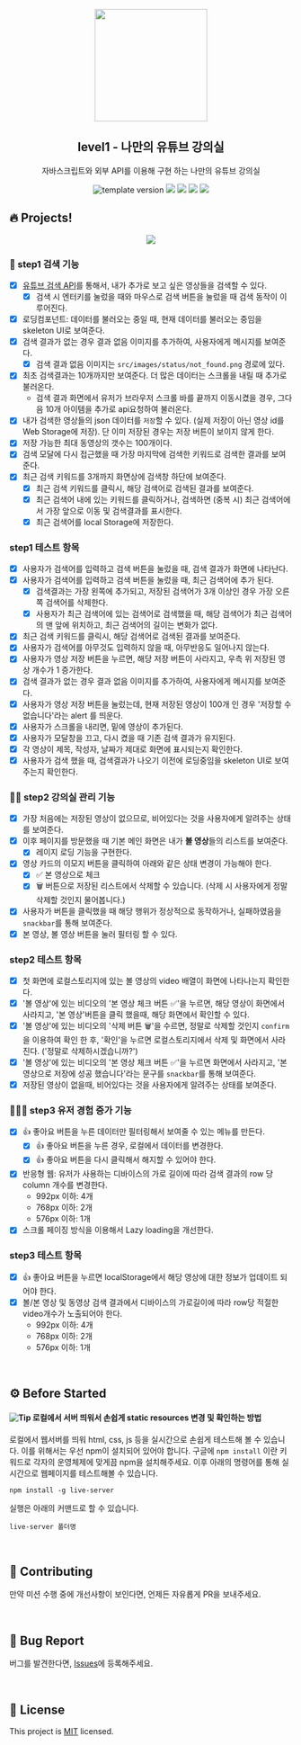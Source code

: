 <p align="middle" >
  <img width="200px;" src="./src/images/readme/laptop_with_youtube_logo.png"/>
</p>
<h2 align="middle">level1 - 나만의 유튜브 강의실</h2>
<p align="middle">자바스크립트와 외부 API를 이용해 구현 하는 나만의 유튜브 강의실</p>
<p align="middle">
  <img src="https://img.shields.io/badge/version-1.0.0-blue?style=flat-square" alt="template version"/>
  <img src="https://img.shields.io/badge/language-html-red.svg?style=flat-square"/>
  <img src="https://img.shields.io/badge/language-css-blue.svg?style=flat-square"/>
  <img src="https://img.shields.io/badge/language-js-yellow.svg?style=flat-square"/>
  <a href="https://github.com/daybrush/moveable/blob/master/LICENSE" target="_blank">
    <img src="https://img.shields.io/github/license/daybrush/moveable.svg?style=flat-square&label=license&color=08CE5D"/>
  </a>
</p>

## 🔥 Projects!

<p align="middle">
  <img src="./src/images/readme/youtube_classroom_preview.png">
</p>

### 🎯 step1 검색 기능

- [x] [유튜브 검색 API](https://developers.google.com/youtube/v3/getting-started?hl=ko)를 통해서, 내가 추가로 보고 싶은 영상들을 검색할 수 있다.
  - [x] 검색 시 엔터키를 눌렀을 때와 마우스로 검색 버튼을 눌렀을 때 검색 동작이 이루어진다.
- [x] 로딩컴포넌트: 데이터를 불러오는 중일 때, 현재 데이터를 불러오는 중임을 skeleton UI로 보여준다.
- [x] 검색 결과가 없는 경우 결과 없음 이미지를 추가하여, 사용자에게 메시지를 보여준다.
  - [x] 검색 결과 없음 이미지는 `src/images/status/not_found.png` 경로에 있다.
- [x] 최초 검색결과는 10개까지만 보여준다. 더 많은 데이터는 스크롤을 내릴 때 추가로 불러온다.
  - 검색 결과 화면에서 유저가 브라우저 스크롤 바를 끝까지 이동시켰을 경우, 그다음 10개 아이템을 추가로 api요청하여 불러온다.
- [x] 내가 검색한 영상들의 json 데이터를 `저장`할 수 있다. (실제 저장이 아닌 영상 id를 Web Storage에 저장). 단 이미 저장된 경우는 저장 버튼이 보이지 않게 한다.
- [x] 저장 가능한 최대 동영상의 갯수는 100개이다.
- [x] 검색 모달에 다시 접근했을 때 가장 마지막에 검색한 키워드로 검색한 결과를 보여준다.
- [x] 최근 검색 키워드를 3개까지 화면상에 검색창 하단에 보여준다.
  - [x] 최근 검색 키워드를 클릭시, 해당 검색어로 검색된 결과를 보여준다.
  - [x] 최근 검색어 내에 있는 키워드를 클릭하거나, 검색하면 (중복 시) 최근 검색어에서 가장 앞으로 이동 및 검색결과를 표시한다.
  - [x] 최근 검색어를 local Storage에 저장한다.

### step1 테스트 항목

- [x] 사용자가 검색어를 입력하고 검색 버튼을 눌렀을 때, 검색 결과가 화면에 나타난다.
- [x] 사용자가 검색어를 입력하고 검색 버튼을 눌렀을 때, 최근 검색어에 추가 된다.
  - [x] 검색결과는 가장 왼쪽에 추가되고, 저장된 검색어가 3개 이상인 경우 가장 오른쪽 검색어를 삭제한다.
  - [x] 사용자가 최근 검색어에 있는 검색어로 검색했을 때, 해당 검색어가 최근 검색어의 맨 앞에 위치하고, 최근 검색어의 길이는 변화가 없다.
- [x] 최근 검색 키워드를 클릭시, 해당 검색어로 검색된 결과를 보여준다.
- [x] 사용자가 검색어를 아무것도 입력하지 않을 때, 아무반응도 일어나지 않는다.
- [x] 사용자가 영상 저장 버튼을 누르면, 해당 저장 버튼이 사라지고, 우측 위 저장된 영상 개수가 1 증가한다.
- [x] 검색 결과가 없는 경우 결과 없음 이미지를 추가하여, 사용자에게 메시지를 보여준다.
- [x] 사용자가 영상 저장 버튼을 눌렀는데, 현재 저장된 영상이 100개 인 경우 '저장할 수 없습니다'라는 alert 를 띄운다.
- [x] 사용자가 스크롤을 내리면, 밑에 영상이 추가된다.
- [x] 사용자가 모달창을 끄고, 다시 켰을 때 기존 검색 결과가 유지된다.
- [x] 각 영상이 제목, 작성자, 날짜가 제대로 화면에 표시되는지 확인한다.
- [x] 사용자가 검색 했을 때, 검색결과가 나오기 이전에 로딩중임을 skeleton UI로 보여주는지 확인한다.

### 🎯🎯 step2 강의실 관리 기능

- [x] 가장 처음에는 저장된 영상이 없으므로, 비어있다는 것을 사용자에게 알려주는 상태를 보여준다.
- [x] 이후 페이지를 방문했을 때 기본 메인 화면은 내가 **볼 영상**들의 리스트를 보여준다.
  - [x] 레이지 로딩 기능을 구현한다.
- [x] 영상 카드의 이모지 버튼을 클릭하여 아래와 같은 상태 변경이 가능해야 한다.
  - [x] ✅ 본 영상으로 체크
  - [x] 🗑️ 버튼으로 저장된 리스트에서 삭제할 수 있습니다. (삭제 시 사용자에게 정말 삭제할 것인지 물어봅니다.)
- [x] 사용자가 버튼을 클릭했을 때 해당 행위가 정상적으로 동작하거나, 실패하였음을 `snackbar`를 통해 보여준다.
- [x] 본 영상, 볼 영상 버튼을 눌러 필터링 할 수 있다.

### step2 테스트 항목

- [x] 첫 화면에 로컬스토리지에 있는 볼 영상의 video 배열이 화면에 나타나는지 확인한다.
- [x] '볼 영상'에 있는 비디오의 '본 영상 체크 버튼 ✅'을 누르면, 해당 영상이 화면에서 사라지고, '본 영상'버튼을 클릭 했을때, 해당 화면에서 확인할 수 있다.
- [x] '볼 영상'에 있는 비디오의 '삭제 버튼 🗑️'을 수르면, 정말로 삭제할 것인지 `confirm` 을 이용하여 확인 한 후, '확인'을 누르면 로컬스토리지에서 삭제 및 화면에서 사라진다. ('정말로 삭제하시겠습니까?')
- [x] '볼 영상'에 있는 비디오의 '본 영상 체크 버튼 ✅'을 누르면 화면에서 사라지고, '본영상으로 저장에 성공 했습니다'라는 문구를 `snackbar`를 통해 보여준다.
- [x] 저장된 영상이 없을때, 비어있다는 것을 사용자에게 알려주는 상태를 보여준다.

### 🎯🎯🎯 step3 유저 경험 증가 기능

- [x] 👍 좋아요 버튼을 누른 데이터만 필터링해서 보여줄 수 있는 메뉴를 만든다.
  - [x] 👍 좋아요 버튼을 누른 경우, 로컬에서 데이터를 변경한다.
  - [x] 👍 좋아요 버튼을 다시 클릭해서 해지할 수 있어야 한다.
- [x] 반응형 웹: 유저가 사용하는 디바이스의 가로 길이에 따라 검색 결과의 row 당 column 개수를 변경한다.
  - 992px 이하: 4개
  - 768px 이하: 2개
  - 576px 이하: 1개
- [x] 스크롤 페이징 방식을 이용해서 Lazy loading을 개선한다.

### step3 테스트 항목

- [x] 👍 좋아요 버튼을 누르면 localStorage에서 해당 영상에 대한 정보가 업데이트 되어야 한다.
- [x] 볼/본 영상 및 동영상 검색 결과에서 디바이스의 가로길이에 따라 row당 적절한 video개수가 노출되어야 한다.
  - 992px 이하: 4개
  - 768px 이하: 2개
  - 576px 이하: 1개

<br>

## ⚙️ Before Started

#### <img alt="Tip" src="https://img.shields.io/static/v1.svg?label=&message=Tip&style=flat-square&color=673ab8"> 로컬에서 서버 띄워서 손쉽게 static resources 변경 및 확인하는 방법

로컬에서 웹서버를 띄워 html, css, js 등을 실시간으로 손쉽게 테스트해 볼 수 있습니다. 이를 위해서는 우선 npm이 설치되어 있어야 합니다. 구글에 `npm install` 이란 키워드로 각자의 운영체제에 맞게끔 npm을 설치해주세요. 이후 아래의 명령어를 통해 실시간으로 웹페이지를 테스트해볼 수 있습니다.

```
npm install -g live-server
```

실행은 아래의 커맨드로 할 수 있습니다.

```
live-server 폴더명
```

<br>

## 👏 Contributing

만약 미션 수행 중에 개선사항이 보인다면, 언제든 자유롭게 PR을 보내주세요.

<br>

## 🐞 Bug Report

버그를 발견한다면, [Issues](https://github.com/woowacourse/javascript-youtube-classroom/issues)에 등록해주세요.

<br>

## 📝 License

This project is [MIT](https://github.com/woowacourse/javascript-youtube-classroom/blob/main/LICENSE) licensed.
